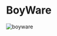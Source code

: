 # BoyWare

![boyware](https://github.com/user-attachments/assets/702958b9-ef0e-425a-80fb-db0478770d07)
